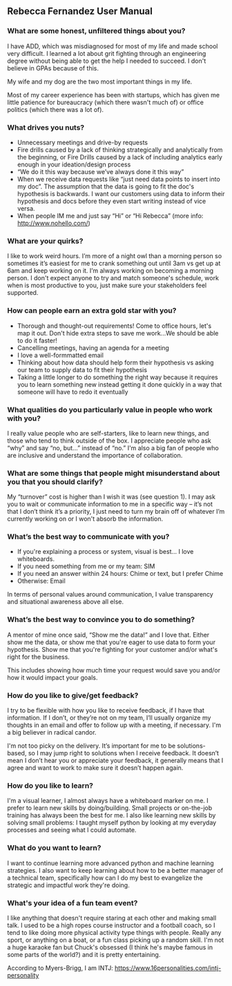 ## Rebecca Fernandez User Manual

### What are some honest, unfiltered things about you?

I have ADD, which was misdiagnosed for most of my life and made school very difficult. I learned a lot about grit fighting through an engineering degree without being able to get the help I needed to succeed. I don't believe in GPAs because of this. 

My wife and my dog are the two most important things in my life. 

Most of my career experience has been with startups, which has given me little patience for bureaucracy (which there wasn't much of) or office politics (which there was a lot of).

### What drives you nuts?

* Unnecessary meetings and drive-by requests
* Fire drills caused by a lack of thinking strategically and analytically from the beginning, or Fire Drills caused by a lack of including analytics early enough in your ideation/design process
* “We do it this way because we’ve always done it this way”
* When we receive data requests like “just need data points to insert into my doc”. The assumption that the data is going to fit the doc's hypothesis is backwards. I want our customers using data to inform their hypothesis and docs before they even start writing instead of vice versa.
* When people IM me and just say “Hi” or “Hi Rebecca” (more info: http://www.nohello.com/)

### What are your quirks?

I like to work weird hours. I’m more of a night owl than a morning person so sometimes it’s easiest for me to crank something out until 3am vs get up at 6am and keep working on it. I’m always working on becoming a morning person. I don't expect anyone to try and match someone's schedule, work when is most productive to you, just make sure your stakeholders feel supported.

### How can people earn an extra gold star with you?

* Thorough and thought-out requirements! Come to office hours, let's map it out. Don't hide extra steps to save me work...We should be able to do it faster!
* Cancelling meetings, having an agenda for a meeting
* I love a well-formmatted email
* Thinking about how data should help form their hypothesis vs asking our team to supply data to fit their hypothesis
* Taking a little longer to do something the right way because it requires you to learn something new instead getting it done quickly in a way that someone will have to redo it eventually

### What qualities do you particularly value in people who work with you?

I really value people who are self-starters, like to learn new things, and those who tend to think outside of the box. I appreciate people who ask “why” and say “no, but...” instead of “no.” I'm also a big fan of people who are inclusive and understand the importance of collaboration.

### What are some things that people might misunderstand about you that you should clarify?

My “turnover” cost is higher than I wish it was (see question 1). I may ask you to wait or communicate information to me in a specific way – it’s not that I don’t think it’s a priority, I just need to turn my brain off of whatever I’m currently working on or I won't absorb the information.

### What’s the best way to communicate with you?

* If you're explaining a process or system, visual is best... I love whiteboards.
* If you need something from me or my team: SIM
* If you need an answer within 24 hours: Chime or text, but I prefer Chime
* Otherwise: Email

In terms of personal values around communication, I value transparency and situational awareness above all else.

### What’s the best way to convince you to do something?

A mentor of mine once said, “Show me the data!” and I love that. Either show me the data, or show me that you're eager to use data to form your hypothesis. Show me that you're fighting for your customer and/or what's right for the business.

This includes showing how much time your request would save you and/or how it would impact your goals.

### How do you like to give/get feedback?

I try to be flexible with how you like to receive feedback, if I have that information. If I don’t, or they’re not on my team, I’ll usually organize my thoughts in an email and offer to follow up with a meeting, if necessary. I'm a big believer in radical candor.

I'm not too picky on the delivery. It’s important for me to be solutions-based, so I may jump right to solutions when I receive feedback. It doesn’t mean I don’t hear you or appreciate your feedback, it generally means that I agree and want to work to make sure it doesn’t happen again. 

### How do you like to learn?

I'm a visual learner, I almost always have a whiteboard marker on me. I prefer to learn new skills by doing/building. Small projects or on-the-job training has always been the best for me. I also like learning new skills by solving small problems: I taught myself python by looking at my everyday processes and seeing what I could automate.

### What do you want to learn?

I want to continue learning more advanced python and machine learning strategies. I also want to keep learning about how to be a better manager of a technical team, specifically how can I do my best to evangelize the strategic and impactful work they're doing.

### What's your idea of a fun team event?

I like anything that doesn't require staring at each other and making small talk. I used to be a high ropes course instructor and a football coach, so I tend to like doing more physical activity type things with people. Really any sport, or anything on a boat, or a fun class picking up a random skill. I'm not a huge karaoke fan but Chuck's obsessed (I think he's maybe famous in some parts of the world?) and it is pretty entertaining.

According to Myers-Brigg, I am INTJ: https://www.16personalities.com/intj-personality
